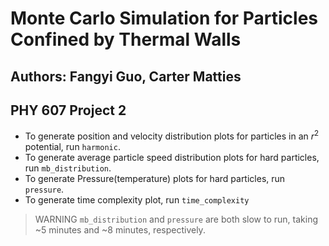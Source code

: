 # Monte Carlo Simulation for Particles Confined by Thermal Walls
## Authors: Fangyi Guo, Carter Matties
## PHY 607 Project 2

 * To generate position and velocity distribution plots for particles in an $r^2$ potential, run `harmonic`.
 * To generate average particle speed distribution plots for hard particles, run `mb_distribution`.
 * To generate Pressure(temperature) plots for hard particles, run `pressure`.
 * To generate time complexity plot, run `time_complexity`
 
 > WARNING
 > `mb_distribution` and `pressure` are both slow to run, taking ~5 minutes and ~8 minutes, respectively.
